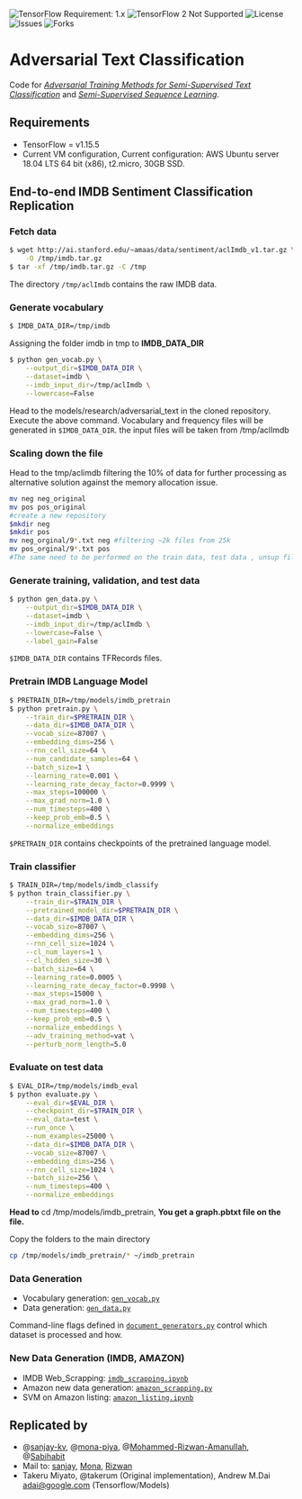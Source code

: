 ![TensorFlow Requirement: 1.x](https://img.shields.io/badge/TensorFlow%20Requirement-1.x-brightgreen)
![TensorFlow 2 Not Supported](https://img.shields.io/badge/TensorFlow%202%20Not%20Supported-%E2%9C%95-red.svg)&nbsp;![License](https://img.shields.io/github/license/sanjay-kv/Semi-supervised-sequence-learning-Project)&nbsp;![Issues](https://img.shields.io/github/issues/sanjay-kv/Semi-supervised-sequence-learning-Project)&nbsp;![Forks](https://img.shields.io/github/forks/sanjay-kv/Semi-supervised-sequence-learning-Project)

# Adversarial Text Classification

Code for [*Adversarial Training Methods for Semi-Supervised Text Classification*](https://arxiv.org/abs/1605.07725) and [*Semi-Supervised Sequence Learning*](https://arxiv.org/abs/1511.01432).

## Requirements

* TensorFlow = v1.15.5
* Current VM configuration, Current configuration: AWS Ubuntu server 18.04 LTS 64 bit (x86), t2.micro, 30GB SSD.

## End-to-end IMDB Sentiment Classification Replication

### Fetch data

```bash
$ wget http://ai.stanford.edu/~amaas/data/sentiment/aclImdb_v1.tar.gz \
    -O /tmp/imdb.tar.gz
$ tar -xf /tmp/imdb.tar.gz -C /tmp
```

The directory `/tmp/aclImdb` contains the raw IMDB data.

### Generate vocabulary

```bash
$ IMDB_DATA_DIR=/tmp/imdb
```

Assigning the folder imdb in tmp to **IMDB_DATA_DIR**

```bash
$ python gen_vocab.py \
    --output_dir=$IMDB_DATA_DIR \
    --dataset=imdb \
    --imdb_input_dir=/tmp/aclImdb \
    --lowercase=False
```

Head to the models/research/adversarial_text  in the cloned repository. Execute the above command. Vocabulary and frequency files will be generated in `$IMDB_DATA_DIR`. the input files will be taken from /tmp/aclImdb 

### Scaling down the file

Head to the tmp/aclimdb filtering the 10% of data for further processing as alternative solution against the memory allocation issue.

```bash
mv neg neg_original
mv pos pos_original
#create a new repository
$mkdir neg
$mkdir pos
mv neg_orginal/9*.txt neg #filtering ~2k files from 25k 
mv pos_orginal/9*.txt pos
#The same need to be performed on the train data, test data , unsup files (unlablled data)
```

###  Generate training, validation, and test data

```bash
$ python gen_data.py \
    --output_dir=$IMDB_DATA_DIR \
    --dataset=imdb \
    --imdb_input_dir=/tmp/aclImdb \
    --lowercase=False \
    --label_gain=False
```

`$IMDB_DATA_DIR` contains TFRecords files.

### Pretrain IMDB Language Model

```bash
$ PRETRAIN_DIR=/tmp/models/imdb_pretrain
$ python pretrain.py \
    --train_dir=$PRETRAIN_DIR \
    --data_dir=$IMDB_DATA_DIR \
    --vocab_size=87007 \
    --embedding_dims=256 \
    --rnn_cell_size=64 \
    --num_candidate_samples=64 \
    --batch_size=1 \
    --learning_rate=0.001 \
    --learning_rate_decay_factor=0.9999 \
    --max_steps=100000 \
    --max_grad_norm=1.0 \
    --num_timesteps=400 \
    --keep_prob_emb=0.5 \
    --normalize_embeddings
```

`$PRETRAIN_DIR` contains checkpoints of the pretrained language model.

### Train classifier

```bash
$ TRAIN_DIR=/tmp/models/imdb_classify
$ python train_classifier.py \
    --train_dir=$TRAIN_DIR \
    --pretrained_model_dir=$PRETRAIN_DIR \
    --data_dir=$IMDB_DATA_DIR \
    --vocab_size=87007 \
    --embedding_dims=256 \
    --rnn_cell_size=1024 \
    --cl_num_layers=1 \
    --cl_hidden_size=30 \
    --batch_size=64 \
    --learning_rate=0.0005 \
    --learning_rate_decay_factor=0.9998 \
    --max_steps=15000 \
    --max_grad_norm=1.0 \
    --num_timesteps=400 \
    --keep_prob_emb=0.5 \
    --normalize_embeddings \
    --adv_training_method=vat \
    --perturb_norm_length=5.0
```

### Evaluate on test data

```bash
$ EVAL_DIR=/tmp/models/imdb_eval
$ python evaluate.py \
    --eval_dir=$EVAL_DIR \
    --checkpoint_dir=$TRAIN_DIR \
    --eval_data=test \
    --run_once \
    --num_examples=25000 \
    --data_dir=$IMDB_DATA_DIR \
    --vocab_size=87007 \
    --embedding_dims=256 \
    --rnn_cell_size=1024 \
    --batch_size=256 \
    --num_timesteps=400 \
    --normalize_embeddings
```

**Head to** cd /tmp/models/imdb_pretrain, **You get a graph.pbtxt file on the file.**

Copy the folders to the main directory

```bash
cp /tmp/models/imdb_pretrain/* ~/imdb_pretrain
```

### Data Generation

*   Vocabulary generation: [`gen_vocab.py`](https://github.com/tensorflow/models/tree/master/research/adversarial_text/gen_vocab.py)
*   Data generation: [`gen_data.py`](https://github.com/tensorflow/models/tree/master/research/adversarial_text/gen_data.py)

Command-line flags defined in [`document_generators.py`](https://github.com/tensorflow/models/tree/master/research/adversarial_text/data/document_generators.py)
control which dataset is processed and how.

### New Data Generation (IMDB, AMAZON)

*   IMDB Web_Scrapping: [`imdb_scrapping.ipynb`](https://github.com/sanjay-kv/Semi-supervised-sequence-learning-Project/blob/main/imdb_review_scrapping/Movie_review_imdb_scrapping.ipynb)
*   Amazon new data generation: [`amazon_scrapping.py`](https://github.com/sanjay-kv/Semi-supervised-sequence-learning-Project/blob/main/amazon_scrapping/scrapping.py)
*   SVM on Amazon listing: [`amazon_listing.ipynb`](https://github.com/sanjay-kv/Semi-supervised-sequence-learning-Project/blob/main/NLP_Amazon/Amazon_listing.ipynb)

## Replicated by

* @[sanjay-kv](https://github.com/sanjay-kv), @[mona-piya](https://github.com/mona-piya), @[Mohammed-Rizwan-Amanullah](https://github.com/Mohammed-Rizwan-Amanullah), @[Sabihabit](https://github.com/Sabihabit)
* Mail to:  [sanjay](sanjay@recodehive.com), [Mona]( piyakorn.munegan@students.mq.edu.au), [Rizwan]( mohammedrizwan.amanullah@students.mq.edu.au)
* Takeru Miyato, @takerum (Original implementation), Andrew M.Dai adai@google.com (Tensorflow/Models)
